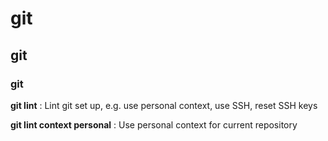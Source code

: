 # git

## git

### git

**git lint**
: Lint git set up, e.g. use personal context, use SSH, reset SSH keys

**git lint context personal**
: Use personal context for current repository
